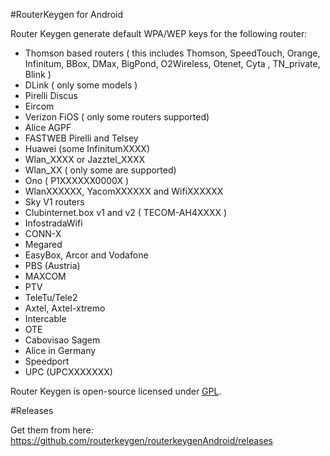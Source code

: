 #RouterKeygen for Android

Router Keygen generate default WPA/WEP keys for the following router:

  * Thomson based routers ( this includes Thomson, SpeedTouch, Orange, Infinitum, BBox, DMax, BigPond, O2Wireless, Otenet, Cyta , TN_private, Blink )
  * DLink ( only some models )
  * Pirelli Discus
  * Eircom
  * Verizon FiOS ( only some routers supported)
  * Alice AGPF
  * FASTWEB Pirelli and Telsey
  * Huawei (some InfinitumXXXX)
  * Wlan_XXXX or Jazztel_XXXX
  * Wlan_XX ( only some are supported)
  * Ono ( P1XXXXXX0000X )
  * WlanXXXXXX, YacomXXXXXX and WifiXXXXXX
  * Sky V1 routers
  * Clubinternet.box v1 and v2 ( TECOM-AH4XXXX )
  * InfostradaWifi
  * CONN-X
  * Megared
  * EasyBox, Arcor and Vodafone
  * PBS (Austria)
  * MAXCOM
  * PTV
  * TeleTu/Tele2
  * Axtel, Axtel-xtremo
  * Intercable
  * OTE
  * Cabovisao Sagem
  * Alice in Germany
  * Speedport 
  * UPC (UPCXXXXXXX)

Router Keygen is open-source licensed under [GPL](http://www.gnu.org/copyleft/gpl.html).


#Releases

Get them from here:
https://github.com/routerkeygen/routerkeygenAndroid/releases